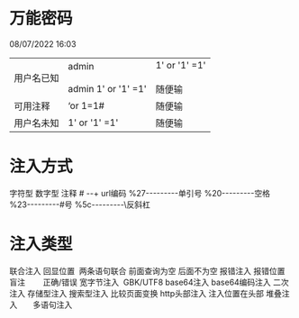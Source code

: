 # 万能密码

08/07/2022 16:03

|     |     |     |
| --- | --- | --- |
| 用户名已知 | admin<br><br>admin 1' or '1' =1' | 1' or '1' =1'<br><br>随便输 |
| 可用注释 | ‘or 1=1# | 随便输 |
| 用户名未知 | 1' or '1' =1' | 随便输 |

# 注入方式

字符型 数字型
注释
\# --+
url编码
%27---------单引号 %20---------空格 %23---------#号 %5c---------\反斜杠

# 注入类型

联合注入 回显位置  两条语句联合 前面查询为空 后面不为空
报错注入 报错位置
盲注        正确/错误
宽字节注入  GBK/UTF8
base64注入 base64编码注入
二次注入 存储型注入
搜索型注入 比较页面变换
http头部注入 注入位置在头部
堆叠注入       多语句注入

